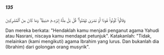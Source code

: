 ##### 135

<span class="ayah">وَقَالُوا۟ كُونُوا۟ هُودًا أَوْ نَصَٰرَىٰ تَهْتَدُوا۟ ۗ قُلْ بَلْ مِلَّةَ إِبْرَٰهِۦمَ حَنِيفًۭا ۖ وَمَا كَانَ مِنَ ٱلْمُشْرِكِينَ</span>

<span class="ayah_translation">Dan mereka berkata: "Hendaklah kamu menjadi penganut agama Yahudi atau Nasrani, niscaya kamu mendapat petunjuk". Katakanlah: "Tidak, melainkan (kami mengikuti) agama Ibrahim yang lurus. Dan bukanlah dia (Ibrahim) dari golongan orang musyrik".</span>
